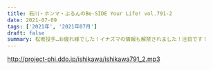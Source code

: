 ```yaml
---
title: 石川・ホンマ・ぶるんのBe-SIDE Your Life! vol.791-2
date: 2021-07-09
tags: ['2021年', '2021年07月']
draft: false
summary: 松坂投手…お疲れ様でした！イナズマの情報も解禁されました！注目です！
---
```


http://project-phi.ddo.jp/ishikawa/ishikawa791_2.mp3
